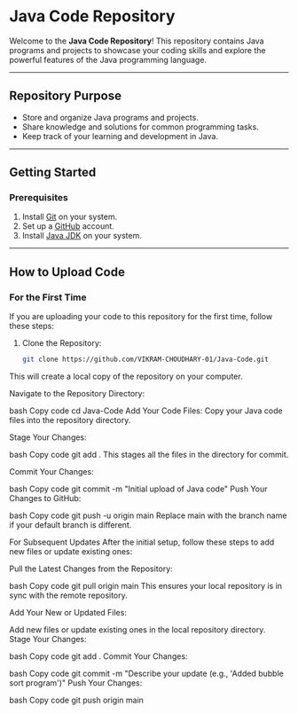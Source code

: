 # Java Code Repository

Welcome to the **Java Code Repository**! This repository contains Java programs and projects to showcase your coding skills and explore the powerful features of the Java programming language.

---

## Repository Purpose
- Store and organize Java programs and projects.
- Share knowledge and solutions for common programming tasks.
- Keep track of your learning and development in Java.

---

## Getting Started

### Prerequisites
1. Install [Git](https://git-scm.com/) on your system.
2. Set up a [GitHub](https://github.com/) account.
3. Install [Java JDK](https://www.oracle.com/java/technologies/javase-downloads.html) on your system.

---

## How to Upload Code

### **For the First Time**
If you are uploading your code to this repository for the first time, follow these steps:

1. Clone the Repository:
   ```bash
   git clone https://github.com/VIKRAM-CHOUDHARY-01/Java-Code.git
This will create a local copy of the repository on your computer.

Navigate to the Repository Directory:

bash
Copy code
cd Java-Code
Add Your Code Files: Copy your Java code files into the repository directory.

Stage Your Changes:

bash
Copy code
git add .
This stages all the files in the directory for commit.

Commit Your Changes:

bash
Copy code
git commit -m "Initial upload of Java code"
Push Your Changes to GitHub:

bash
Copy code
git push -u origin main
Replace main with the branch name if your default branch is different.

For Subsequent Updates
After the initial setup, follow these steps to add new files or update existing ones:

Pull the Latest Changes from the Repository:

bash
Copy code
git pull origin main
This ensures your local repository is in sync with the remote repository.

Add Your New or Updated Files:

Add new files or update existing ones in the local repository directory.
Stage Your Changes:

bash
Copy code
git add .
Commit Your Changes:

bash
Copy code
git commit -m "Describe your update (e.g., 'Added bubble sort program')"
Push Your Changes:

bash
Copy code
git push origin main
